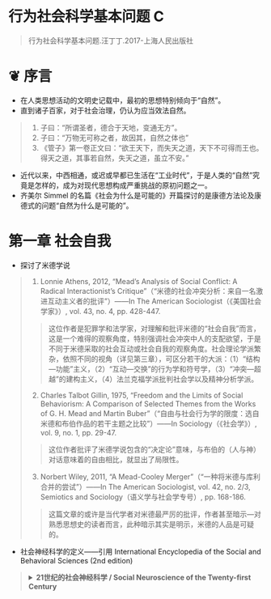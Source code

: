 # 行为社会科学基本问题 C
> 行为社会科学基本问题.汪丁丁.2017-上海人民出版社

# &#10086; 序言
- 在人类思想活动的文明史记载中，最初的思想特别倾向于“自然”。
- 直到诸子百家，对于社会治理，仍认为应当效法自然。
> 1. 子曰：“所谓圣者，德合于天地，变通无方”。  
> 2. 子曰：“万物无可称之者，故因其，自然之体也”  
> 3. 《管子》第一卷正文曰：“欲王天下，而失天之道，天下不可得而王也。得天之道，其事若自然，失天之道，虽立不安。”  
- 近代以来，中西相通，或迟或早都已生活在“工业时代”，于是人类的“自然”究竟是怎样的，成为对现代思想构成严重挑战的原初问题之一。
- 齐美尔 Simmel 的名篇《社会为什么是可能的》开篇探讨的是康德方法论及康德式的问题“自然为什么是可能的”。
# 第一章 社会自我
- 探讨了米德学说
> 1. Lonnie Athens, 2012, “Mead’s Analysis of Social Conflict: A Radical Interactionist’s Critique”（“米德的社会冲突分析：来自一名激进互动主义者的批评”）——In The American Sociologist（《美国社会学家》）, vol. 43, no. 4, pp. 428-447.
>> 这位作者是犯罪学和法学家，对理解和批评米德的“社会自我”而言，这是一个难得的观察角度，特别强调社会冲突中人的支配欲望，于是不同于米德采取的社会互动或社会自我的观察角度。社会理论学派繁杂，依照不同的视角（详见第三章），可区分若干的大派：（1）“结构—功能”主义，（2）“互动—交换”的行为学和符号学，（3）“冲突—超越”的建构主义，（4）法兰克福学派批判社会学以及精神分析学派。
> 2. Charles Talbot Gillin, 1975, “Freedom and the Limits of Social Behaviorism: A Comparison of Selected Themes from the Works of G. H. Mead and Martin Buber”（“自由与社会行为学的限度：选自米德和布伯作品的若干主题之比较”）——In Sociology（《社会学》）, vol. 9, no. 1, pp. 29-47.
>> 这位作者批评了米德学说包含的“决定论”意味，与布伯的（人与神）对话意味着的自由相比，就显出了局限性。
> 3. Norbert Wiley, 2011, “A Mead-Cooley Merger”（“一种将米德与库利合并的尝试”）——In The American Sociologist, vol. 42, no. 2/3, Semiotics and Sociology（语义学与社会学专号）, pp. 168-186.
>> 这篇文章的或许是当代学者对米德最严厉的批评，作者甚至暗示—对熟悉思想史的读者而言，此种暗示其实是明示，米德的人品是可疑的。

- 社会神经科学的定义——引用 International Encyclopedia of the Social and Behavioral Sciences (2nd edition)

> <details><summary><strong>21世纪的社会神经科学 / Social Neuroscience of the Twenty-first Century</strong></summary>
> <p>Social species are so characterized because they form organizations that extend beyond the individual. The goal of social neuroscience is to investigate the biological mechanisms that underlie these social structures, processes, and behaviors and the influences between social and neural structures and processes. Such an endeavor is challenging because it necessitates the integration of multiple levels. Mapping across systems and levels (from genome to social groups and cultures) requires interdisciplinary expertise, comparative studies, innovative methods, and integrative conceptual analysis…</p>
> <p>社会物种之所以有社会特征，是因为他们在个体之外形成各种组织。社会神经科学的主旨是探究这些社会结构、过程与行为的生物学机制，以及社会的和神经的结构与过程相互之间的影响。这一努力具有挑战性，因为必须有多层次的整合。在各种系统与层次之间映射［例如从基因组到社会诸群体和诸文化］需要跨学科专家能力、比较研究、创新方法，以及整合概念分析。</p>
>  </details>


